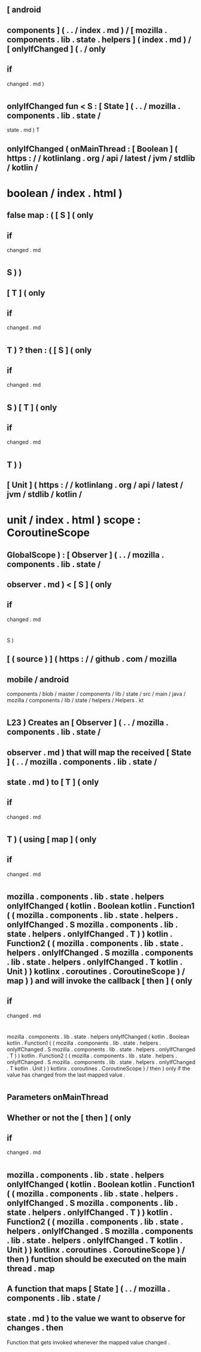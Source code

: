 [
android
-
components
]
(
.
.
/
index
.
md
)
/
[
mozilla
.
components
.
lib
.
state
.
helpers
]
(
index
.
md
)
/
[
onlyIfChanged
]
(
.
/
only
-
if
-
changed
.
md
)
#
onlyIfChanged
fun
<
S
:
[
State
]
(
.
.
/
mozilla
.
components
.
lib
.
state
/
-
state
.
md
)
T
>
onlyIfChanged
(
onMainThread
:
[
Boolean
]
(
https
:
/
/
kotlinlang
.
org
/
api
/
latest
/
jvm
/
stdlib
/
kotlin
/
-
boolean
/
index
.
html
)
=
false
map
:
(
[
S
]
(
only
-
if
-
changed
.
md
#
S
)
)
-
>
[
T
]
(
only
-
if
-
changed
.
md
#
T
)
?
then
:
(
[
S
]
(
only
-
if
-
changed
.
md
#
S
)
[
T
]
(
only
-
if
-
changed
.
md
#
T
)
)
-
>
[
Unit
]
(
https
:
/
/
kotlinlang
.
org
/
api
/
latest
/
jvm
/
stdlib
/
kotlin
/
-
unit
/
index
.
html
)
scope
:
CoroutineScope
=
GlobalScope
)
:
[
Observer
]
(
.
.
/
mozilla
.
components
.
lib
.
state
/
-
observer
.
md
)
<
[
S
]
(
only
-
if
-
changed
.
md
#
S
)
>
[
(
source
)
]
(
https
:
/
/
github
.
com
/
mozilla
-
mobile
/
android
-
components
/
blob
/
master
/
components
/
lib
/
state
/
src
/
main
/
java
/
mozilla
/
components
/
lib
/
state
/
helpers
/
Helpers
.
kt
#
L23
)
Creates
an
[
Observer
]
(
.
.
/
mozilla
.
components
.
lib
.
state
/
-
observer
.
md
)
that
will
map
the
received
[
State
]
(
.
.
/
mozilla
.
components
.
lib
.
state
/
-
state
.
md
)
to
[
T
]
(
only
-
if
-
changed
.
md
#
T
)
(
using
[
map
]
(
only
-
if
-
changed
.
md
#
mozilla
.
components
.
lib
.
state
.
helpers
onlyIfChanged
(
kotlin
.
Boolean
kotlin
.
Function1
(
(
mozilla
.
components
.
lib
.
state
.
helpers
.
onlyIfChanged
.
S
mozilla
.
components
.
lib
.
state
.
helpers
.
onlyIfChanged
.
T
)
)
kotlin
.
Function2
(
(
mozilla
.
components
.
lib
.
state
.
helpers
.
onlyIfChanged
.
S
mozilla
.
components
.
lib
.
state
.
helpers
.
onlyIfChanged
.
T
kotlin
.
Unit
)
)
kotlinx
.
coroutines
.
CoroutineScope
)
/
map
)
)
and
will
invoke
the
callback
[
then
]
(
only
-
if
-
changed
.
md
#
mozilla
.
components
.
lib
.
state
.
helpers
onlyIfChanged
(
kotlin
.
Boolean
kotlin
.
Function1
(
(
mozilla
.
components
.
lib
.
state
.
helpers
.
onlyIfChanged
.
S
mozilla
.
components
.
lib
.
state
.
helpers
.
onlyIfChanged
.
T
)
)
kotlin
.
Function2
(
(
mozilla
.
components
.
lib
.
state
.
helpers
.
onlyIfChanged
.
S
mozilla
.
components
.
lib
.
state
.
helpers
.
onlyIfChanged
.
T
kotlin
.
Unit
)
)
kotlinx
.
coroutines
.
CoroutineScope
)
/
then
)
only
if
the
value
has
changed
from
the
last
mapped
value
.
#
#
#
Parameters
onMainThread
-
Whether
or
not
the
[
then
]
(
only
-
if
-
changed
.
md
#
mozilla
.
components
.
lib
.
state
.
helpers
onlyIfChanged
(
kotlin
.
Boolean
kotlin
.
Function1
(
(
mozilla
.
components
.
lib
.
state
.
helpers
.
onlyIfChanged
.
S
mozilla
.
components
.
lib
.
state
.
helpers
.
onlyIfChanged
.
T
)
)
kotlin
.
Function2
(
(
mozilla
.
components
.
lib
.
state
.
helpers
.
onlyIfChanged
.
S
mozilla
.
components
.
lib
.
state
.
helpers
.
onlyIfChanged
.
T
kotlin
.
Unit
)
)
kotlinx
.
coroutines
.
CoroutineScope
)
/
then
)
function
should
be
executed
on
the
main
thread
.
map
-
A
function
that
maps
[
State
]
(
.
.
/
mozilla
.
components
.
lib
.
state
/
-
state
.
md
)
to
the
value
we
want
to
observe
for
changes
.
then
-
Function
that
gets
invoked
whenever
the
mapped
value
changed
.
